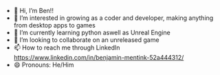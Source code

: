 - 👋 Hi, I’m Ben!!
- 👀 I’m interested in growing as a coder and developer, making anything from desktop apps to games
- 🌱 I’m currently learning python aswell as Unreal Engine 
- 💞️ I’m looking to collaborate on an unreleased game
- 📫 How to reach me through LinkedIn https://www.linkedin.com/in/benjamin-mentink-52a444312/
- 😄 Pronouns: He/Him

<!---
BJMMentink/BJMMentink is a ✨ special ✨ repository because its `README.md` (this file) appears on your GitHub profile.
You can click the Preview link to take a look at your changes.
--->
